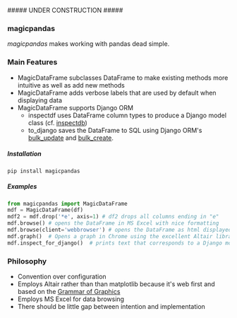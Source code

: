 \#\#\#\#\# UNDER CONSTRUCTION \#\#\#\#\# 

### magicpandas
*magicpandas* makes working with pandas dead simple.

### Main Features
* MagicDataFrame subclasses DataFrame to make existing methods more intuitive as well as add new methods
* MagicDataFrame adds verbose labels that are used by default when displaying data
* MagicDataFrame supports Django ORM  
  * inspectdf uses DataFrame column types to produce a Django model class (cf. [inspectdb](https://docs.djangoproject.com/en/3.0/howto/legacy-databases/#auto-generate-the-models))
  * to_django saves the DataFrame to SQL using Django ORM's [bulk_update](https://docs.djangoproject.com/en/3.0/ref/models/querysets/#bulk-update) and [bulk_create](https://docs.djangoproject.com/en/3.0/ref/models/querysets/#bulk-create).

##### Installation
`pip install magicpandas`

##### Examples
```python
from magicpandas import MagicDataFrame
mdf = MagicDataFrame(df)
mdf2 = mdf.drop('*e', axis=1) # df2 drops all columns ending in "e"
mdf.browse() # opens the DataFrame in MS Excel with nice formatting
mdf.browse(client='webbrowser') # opens the DataFrame as html displayed in Chrome with nice formatting
mdf.graph()  # Opens a graph in Chrome using the excellent Altair library using sensible encodings
mdf.inspect_for_django()  # prints text that corresponds to a Django model definition
```

### Philosophy
* Convention over configuration
* Employs Altair rather than than matplotlib because it's web first and based on 
the [Grammar of Graphics](https://idl.cs.washington.edu/papers/vega-lite/)
* Employs MS Excel for data browsing
* There should be little gap between intention and implementation
